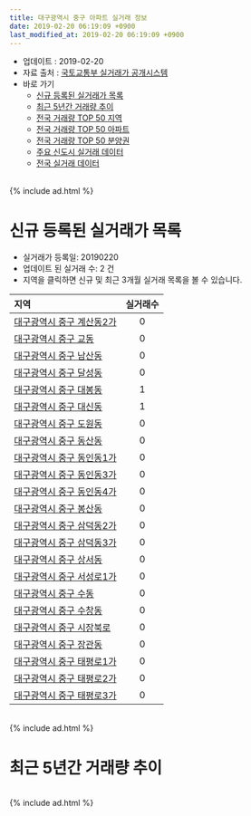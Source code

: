 ```yaml
---
title: 대구광역시 중구 아파트 실거래 정보
date: 2019-02-20 06:19:09 +0900
last_modified_at: 2019-02-20 06:19:09 +0900
---
```


* 업데이트 : 2019-02-20
* 자료 출처 : [국토교통부 실거래가 공개시스템](http://rt.molit.go.kr)
* 바로 가기
    * [신규 등록된 실거래가 목록](#신규-등록된-실거래가-목록)
    * [최근 5년간 거래량 추이](#최근-5년간-거래량-추이)
    * [전국 거래량 TOP 50 지역](https://inasie.github.io/apt-trade-info/최근-3개월-전국에서-가장-거래가-많이-발생한-지역)
    * [전국 거래량 TOP 50 아파트](https://inasie.github.io/apt-trade-info/최근-3개월-전국에서-가장-거래가-많이-발생한-아파트)
    * [전국 거래량 TOP 50 분양권](https://inasie.github.io/apt-trade-info/최근-3개월-전국에서-가장-거래가-많이-발생한-분양권)
    * [주요 신도시 실거래 데이터](https://inasie.github.io/apt-trade-info/주요-신도시)
    * [전국 실거래 데이터](https://inasie.github.io/apt-trade-info/전국)

<br>
{% include ad.html %}
<br>

# 신규 등록된 실거래가 목록
* 실거래가 등록일: 20190220
* 업데이트 된 실거래 수: 2 건
* 지역을 클릭하면 신규 및 최근 3개월 실거래 목록을 볼 수 있습니다.


|지역|실거래수|
|:---|:---:|
|[대구광역시 중구 계산동2가](https://inasie.github.io/apt-trade-info/대구광역시-중구-계산동2가)|0|
|[대구광역시 중구 교동](https://inasie.github.io/apt-trade-info/대구광역시-중구-교동)|0|
|[대구광역시 중구 남산동](https://inasie.github.io/apt-trade-info/대구광역시-중구-남산동)|0|
|[대구광역시 중구 달성동](https://inasie.github.io/apt-trade-info/대구광역시-중구-달성동)|0|
|[대구광역시 중구 대봉동](https://inasie.github.io/apt-trade-info/대구광역시-중구-대봉동)|1|
|[대구광역시 중구 대신동](https://inasie.github.io/apt-trade-info/대구광역시-중구-대신동)|1|
|[대구광역시 중구 도원동](https://inasie.github.io/apt-trade-info/대구광역시-중구-도원동)|0|
|[대구광역시 중구 동산동](https://inasie.github.io/apt-trade-info/대구광역시-중구-동산동)|0|
|[대구광역시 중구 동인동1가](https://inasie.github.io/apt-trade-info/대구광역시-중구-동인동1가)|0|
|[대구광역시 중구 동인동3가](https://inasie.github.io/apt-trade-info/대구광역시-중구-동인동3가)|0|
|[대구광역시 중구 동인동4가](https://inasie.github.io/apt-trade-info/대구광역시-중구-동인동4가)|0|
|[대구광역시 중구 봉산동](https://inasie.github.io/apt-trade-info/대구광역시-중구-봉산동)|0|
|[대구광역시 중구 삼덕동2가](https://inasie.github.io/apt-trade-info/대구광역시-중구-삼덕동2가)|0|
|[대구광역시 중구 삼덕동3가](https://inasie.github.io/apt-trade-info/대구광역시-중구-삼덕동3가)|0|
|[대구광역시 중구 상서동](https://inasie.github.io/apt-trade-info/대구광역시-중구-상서동)|0|
|[대구광역시 중구 서성로1가](https://inasie.github.io/apt-trade-info/대구광역시-중구-서성로1가)|0|
|[대구광역시 중구 수동](https://inasie.github.io/apt-trade-info/대구광역시-중구-수동)|0|
|[대구광역시 중구 수창동](https://inasie.github.io/apt-trade-info/대구광역시-중구-수창동)|0|
|[대구광역시 중구 시장북로](https://inasie.github.io/apt-trade-info/대구광역시-중구-시장북로)|0|
|[대구광역시 중구 장관동](https://inasie.github.io/apt-trade-info/대구광역시-중구-장관동)|0|
|[대구광역시 중구 태평로1가](https://inasie.github.io/apt-trade-info/대구광역시-중구-태평로1가)|0|
|[대구광역시 중구 태평로2가](https://inasie.github.io/apt-trade-info/대구광역시-중구-태평로2가)|0|
|[대구광역시 중구 태평로3가](https://inasie.github.io/apt-trade-info/대구광역시-중구-태평로3가)|0|


<br>
{% include ad.html %}
<br>

# 최근 5년간 거래량 추이


<div style="width:100%;">
    <canvas id="deal_progress" height="200"></canvas>
</div>

<script>
new Chart(document.getElementById("deal_progress"), {
    type: 'line',
    data: {
        labels: ['201402','201403','201404','201405','201406','201407','201408','201409','201410','201411','201412','201501','201502','201503','201504','201505','201506','201507','201508','201509','201510','201511','201512','201601','201602','201603','201604','201605','201606','201607','201608','201609','201610','201611','201612','201701','201702','201703','201704','201705','201706','201707','201708','201709','201710','201711','201712','201801','201802','201803','201804','201805','201806','201807','201808','201809','201810','201811','201812','201901','201902'],
        datasets: [{
            label: '매매',
            pointRadius: 1,
            data: [62, 65, 61, 52, 57, 75, 70, 92, 83, 67, 54, 83, 61, 98, 62, 83, 73, 70, 36, 39, 57, 22, 26, 20, 36, 57, 44, 34, 47, 47, 52, 60, 73, 64, 45, 25, 62, 82, 60, 75, 111, 158, 123, 101, 73, 85, 97, 98, 147, 131, 89, 87, 87, 60, 211, 156, 80, 73, 46, 32, 9],
            borderColor: "rgba(255, 201, 14, 1)",
            backgroundColor: "rgba(255, 201, 14, 0.5)",
            fill: false,
            lineTension: 0
        },{
            label: '전월세',
            pointRadius: 1,
            data: [54, 61, 80, 50, 82, 49, 37, 33, 29, 25, 86, 70, 63, 87, 63, 61, 51, 37, 31, 30, 39, 54, 63, 83, 63, 56, 55, 39, 56, 57, 39, 35, 35, 29, 96, 54, 39, 51, 50, 54, 51, 58, 49, 64, 66, 83, 97, 91, 78, 60, 58, 69, 72, 79, 99, 115, 98, 59, 92, 43, 10],
            borderColor: "rgba(0, 141, 185, 1)",
            backgroundColor: "rgba(0, 141, 185, 0.5)",
            fill: false,
            lineTension: 0
        }
        ]
    },
    options: {
        responsive: true,
        title: {
            display: false
        },
        tooltips: {
            mode: 'index',
            intersect: false
        },
        hover: {
            mode: 'nearest',
            intersect: true
        },
        scales: {
            xAxes: [{
                display: true,
                scaleLabel: {
                    display: true,
                    labelString: '년/월'
                }
            }],
            yAxes: [{
                display: true,
                ticks: {
                    suggestedMin: 0,
                },
                scaleLabel: {
                    display: true,
                    labelString: '실거래 수'
                }
            }]
        }
    }
});

</script>


<br>
{% include ad.html %}
<br>


